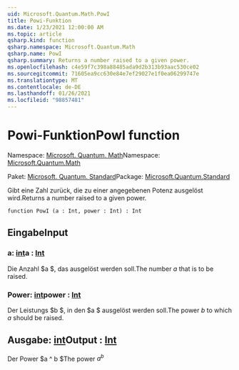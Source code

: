 ```yaml
---
uid: Microsoft.Quantum.Math.PowI
title: Powi-Funktion
ms.date: 1/23/2021 12:00:00 AM
ms.topic: article
qsharp.kind: function
qsharp.namespace: Microsoft.Quantum.Math
qsharp.name: PowI
qsharp.summary: Returns a number raised to a given power.
ms.openlocfilehash: c4e59f7c398a88485ada9d2b313b93aac530ce02
ms.sourcegitcommit: 71605ea9cc630e84e7ef29027e1f0ea06299747e
ms.translationtype: MT
ms.contentlocale: de-DE
ms.lasthandoff: 01/26/2021
ms.locfileid: "98857481"
---
```

# <a name="powi-function"></a><span data-ttu-id="47aed-102">Powi-Funktion</span><span class="sxs-lookup"><span data-stu-id="47aed-102">PowI function</span></span>

<span data-ttu-id="47aed-103">Namespace: [Microsoft. Quantum. Math](xref:Microsoft.Quantum.Math)</span><span class="sxs-lookup"><span data-stu-id="47aed-103">Namespace: [Microsoft.Quantum.Math](xref:Microsoft.Quantum.Math)</span></span>

<span data-ttu-id="47aed-104">Paket: [Microsoft. Quantum. Standard](https://nuget.org/packages/Microsoft.Quantum.Standard)</span><span class="sxs-lookup"><span data-stu-id="47aed-104">Package: [Microsoft.Quantum.Standard](https://nuget.org/packages/Microsoft.Quantum.Standard)</span></span>


<span data-ttu-id="47aed-105">Gibt eine Zahl zurück, die zu einer angegebenen Potenz ausgelöst wird.</span><span class="sxs-lookup"><span data-stu-id="47aed-105">Returns a number raised to a given power.</span></span>

```qsharp
function PowI (a : Int, power : Int) : Int
```


## <a name="input"></a><span data-ttu-id="47aed-106">Eingabe</span><span class="sxs-lookup"><span data-stu-id="47aed-106">Input</span></span>

### <a name="a--int"></a><span data-ttu-id="47aed-107">a: [int](xref:microsoft.quantum.lang-ref.int)</span><span class="sxs-lookup"><span data-stu-id="47aed-107">a : [Int](xref:microsoft.quantum.lang-ref.int)</span></span>

<span data-ttu-id="47aed-108">Die Anzahl $a $, das ausgelöst werden soll.</span><span class="sxs-lookup"><span data-stu-id="47aed-108">The number $a$ that is to be raised.</span></span>


### <a name="power--int"></a><span data-ttu-id="47aed-109">Power: [int](xref:microsoft.quantum.lang-ref.int)</span><span class="sxs-lookup"><span data-stu-id="47aed-109">power : [Int](xref:microsoft.quantum.lang-ref.int)</span></span>

<span data-ttu-id="47aed-110">Der Leistungs $b $, in den $a $ ausgelöst werden soll.</span><span class="sxs-lookup"><span data-stu-id="47aed-110">The power $b$ to which $a$ should be raised.</span></span>



## <a name="output--int"></a><span data-ttu-id="47aed-111">Ausgabe: [int](xref:microsoft.quantum.lang-ref.int)</span><span class="sxs-lookup"><span data-stu-id="47aed-111">Output : [Int](xref:microsoft.quantum.lang-ref.int)</span></span>

<span data-ttu-id="47aed-112">Der Power $a ^ b $</span><span class="sxs-lookup"><span data-stu-id="47aed-112">The power $a^b$</span></span>